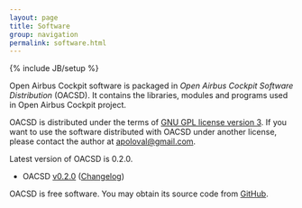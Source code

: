 ```yaml
---
layout: page
title: Software
group: navigation
permalink: software.html
---
```


{% include JB/setup %}

Open Airbus Cockpit software is packaged in _Open Airbus Cockpit Software Distribution_ (OACSD). It contains the libraries, modules and programs used in Open Airbus Cockpit project. 

OACSD is distributed under the terms of [GNU GPL license version 3](http://www.gnu.org/licenses/gpl-3.0.html). If you want to use the software distributed with OACSD under another license, please contact the author at [apoloval@gmail.com](mailto:apoloval@gmail.com).

Latest version of OACSD is 0.2.0. 

* OACSD [v0.2.0](https://s3-eu-west-1.amazonaws.com/open-airbus-cockpit/oacsd-0.2/oacsd-0.2.0.exe) ([Changelog](https://github.com/apoloval/open-airbus-cockpit/blob/oacsd-0.2/oacsd/ChangeLog))

OACSD is free software. You may obtain its source code from [GitHub](https://github.com/apoloval/open-airbus-cockpit).
